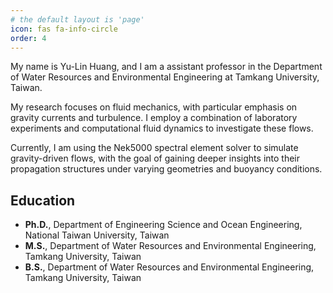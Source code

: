 ```yaml
---
# the default layout is 'page'
icon: fas fa-info-circle
order: 4
---
```


My name is Yu-Lin Huang, and I am a assistant professor in the Department of Water Resources and Environmental Engineering at Tamkang University, Taiwan.

My research focuses on fluid mechanics, with particular emphasis on gravity currents and turbulence. I employ a combination of laboratory experiments and computational fluid dynamics to investigate these flows.

Currently, I am using the Nek5000 spectral element solver to simulate gravity-driven flows, with the goal of gaining deeper insights into their propagation structures under varying geometries and buoyancy conditions.

## Education
- **Ph.D.**, Department of Engineering Science and Ocean Engineering, National Taiwan University, Taiwan
- **M.S.**, Department of Water Resources and Environmental Engineering, Tamkang University, Taiwan
- **B.S.**, Department of Water Resources and Environmental Engineering, Tamkang University, Taiwan
